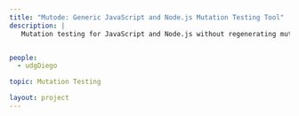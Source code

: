 ```yaml
---
title: "Mutode: Generic JavaScript and Node.js Mutation Testing Tool"
description: |
   Mutation testing for JavaScript and Node.js without regenerating mutated AST, allowing its use with any testing framework though the npm test command


people:
  - udgDiego

topic: Mutation Testing

layout: project
---
```

